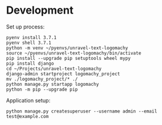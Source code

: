 # Development

Set up process:

    pyenv install 3.7.1
    pyenv shell 3.7.1
    python -m venv ~/pyenvs/unravel-text-logomachy
    source ~/pyenvs/unravel-text-logomachy/bin/activate
    pip install --upgrade pip setuptools wheel mypy
    pip install django
    cd ~/Projects/unravel-text-logomachy
    django-admin startproject logomachy_project
    mv ./logomachy_project/* ./
    python manage.py startapp logomachy
    python -m pip --upgrade pip
    
    
Application setup:
    
    python manage.py createsuperuser --username admin --email test@example.com